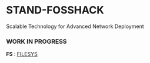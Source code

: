 # STAND-FOSSHACK
Scalable Technology for Advanced Network Deployment
### WORK IN PROGRESS

**FS** : [FILESYS](https://github.com/golang-standards/project-layout?tab=readme-ov-file)
